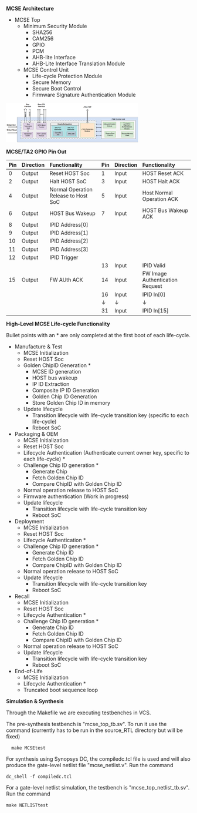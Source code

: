 **MCSE Architecture**

- MCSE Top  
  - Minimum Security Module  
    - SHA256  
    - CAM256  
    - GPIO  
    - PCM
    - AHB-lite Interface
    - AHB-Lite Interface Translation Module
  - MCSE Control Unit
    - Life-cycle Protection Module
    - Secure Memory
    - Secure Boot Control 
    - Firmware Signature Authentication Module 

<img alt="alt_text" width="360px" src="images/mcse_architecture.PNG" />

**MCSE/TA2 GPIO Pin Out**

| Pin | Direction | Functionality | Pin | Direction | Functionality |
|:--- | :---      |  :---         |:--- | :---      |  :---         | 
| 0   | Output    | Reset HOST Soc| 1   | Input     | HOST Reset ACK| 
| 2   | Output    | Halt HOST SoC | 3   | Input     | HOST Halt ACK | 
| 4   | Output    | Normal Operation Release to Host SoC | 5 | Input | Host Normal Operation ACK |
| 6   | Output    | HOST Bus Wakeup | 7 | Input | HOST Bus Wakeup ACK | 
|8    | Output    | IPID Address[0] |    |      |                     |
|9    | Output    | IPID Address[1] |    |      |                     |
|10   | Output    | IPID Address[2] |    |      |                     |
|11   | Output    | IPID Address[3] |    |      |                     |
|12   | Output    | IPID Trigger    |    |      |                     |
|     |           |                 |13  |Input | IPID Valid          | 
| 15  | Output    | FW AUth ACK     |14  |Input | FW Image Authentication Request | 
|     |           |                 |16  |Input | IPID In[0]          | 
|     |           |                 | ↓  | ↓    |      ↓              | 
|     |           |                 |31  |Input | IPID In[15]         |

**High-Level MCSE Life-cycle Functionality**

Bullet points with an * are only completed at the first boot of each life-cycle. 

- Manufacture & Test
  - MCSE Initialization
  - Reset HOST Soc 
  - Golden ChipID Generation *
    - MCSE ID generation  
    - HOST bus wakeup
    - IP ID Extraction
    - Composite IP ID Generation
    - Golden Chip ID Generation
    - Store Golden Chip ID in memory
  - Update lifecycle
    - Transition lifecycle with life-cycle transition key (specific to each life-cycle)  
    - Reboot SoC
- Packaging & OEM
  - MCSE Initialization
  - Reset HOST Soc
  - Lifecycle Authentication (Authenticate current owner key, specific to each life-cycle) * 
  - Challenge Chip ID generation *
    - Generate Chip 
    - Fetch Golden Chip ID
    - Compare ChipID with Golden Chip ID
  - Normal operation release to HOST SoC
  - Firmware authentication (Work in progress)
  - Update lifecycle
    - Transition lifecycle with life-cycle transition key 
    - Reboot SoC
 - Deployment
   - MCSE Initialization
   - Reset HOST Soc
   - Lifecycle Authentication * 
   - Challenge Chip ID generation *
     - Generate Chip ID 
     - Fetch Golden Chip ID
     - Compare ChipID with Golden Chip ID
   - Normal operation release to HOST SoC
   - Update lifecycle
     - Transition lifecycle with life-cycle transition key 
     - Reboot SoC
 - Recall
   - MCSE Initialization
   - Reset HOST Soc
   - Lifecycle Authentication * 
   - Challenge Chip ID generation *
     - Generate Chip ID 
     - Fetch Golden Chip ID
     - Compare ChipID with Golden Chip ID
   - Normal operation release to HOST SoC
   - Update lifecycle
     - Transition lifecycle with life-cycle transition key 
     - Reboot SoC
 - End-of-Life
   - MCSE Initialization
   - Lifecycle Authentication *
   - Truncated boot sequence loop

**Simulation & Synthesis**

Through the Makefile we are executing testbenches in VCS. 

The pre-synthesis testbench is "mcse_top_tb.sv". To run it use the command (currently has to be run in the source_RTL directory but will be fixed) 
```
  make MCSEtest
```
For synthesis using Synopsys DC, the compiledc.tcl file is used and will also produce the gate-level netlist file "mcse_netlist.v". Run the command
```
dc_shell -f compiledc.tcl
```
For a gate-level netlist simulation, the testbench is "mcse_top_netlist_tb.sv". Run the command
```
make NETLISTtest
```


